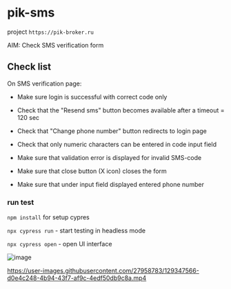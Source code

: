 # pik-sms

project `https://pik-broker.ru`

AIM: Check SMS verification form

## Check list

On SMS verification page:

- Make sure login is successful with correct code only

- Check that the "Resend sms" button becomes available
after a timeout = 120 sec

- Check that "Change phone number" button redirects to
login page

- Check that only numeric characters can be entered in code input field

- Make sure that validation error is displayed for invalid SMS-code

- Make sure that close button (X icon) closes the form

- Make sure that under input field displayed entered phone number

### run test

`npm install` for setup cypres

`npx cypress run` - start testing in headless mode

`npx cypress open` - open UI interface

![image](https://user-images.githubusercontent.com/27958783/129347507-00e8e93f-08fd-4768-862b-986dd71f0b56.png)



https://user-images.githubusercontent.com/27958783/129347566-d0e4c248-4b94-43f7-af9c-4edf50db9c8a.mp4


